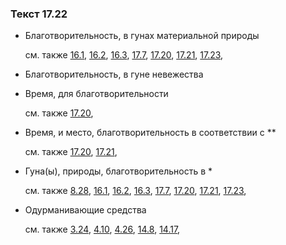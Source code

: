 ### Текст 17.22
	
- Благотворительность, в гунах материальной природы

	см. также  [16.1](../16/1601.md),  [16.2](../16/1602.md),  [16.3](../16/1603.md),  [17.7](../17/1707.md),  [17.20](../17/1720.md),  [17.21](../17/1721.md),  [17.23](../17/1723.md), 
	
- Благотворительность, в гуне невежества

	
- Время, для благотворительности

	см. также  [17.20](../17/1720.md), 
	
- Время, и место, благотворительность в соответствии с \*\*

	см. также  [17.20](../17/1720.md),  [17.21](../17/1721.md), 
	
- Гуна(ы), природы, благотворительность в \*

	см. также  [8.28](../08/0828.md),  [16.1](../16/1601.md),  [16.2](../16/1602.md),  [16.3](../16/1603.md),  [17.7](../17/1707.md),  [17.20](../17/1720.md),  [17.21](../17/1721.md),  [17.23](../17/1723.md), 
	
- Одурманивающие средства

	см. также  [3.24](../03/0324.md),  [4.10](../04/0410.md),  [4.26](../04/0426.md),  [14.8](../14/1408.md),  [14.17](../14/1417.md), 
